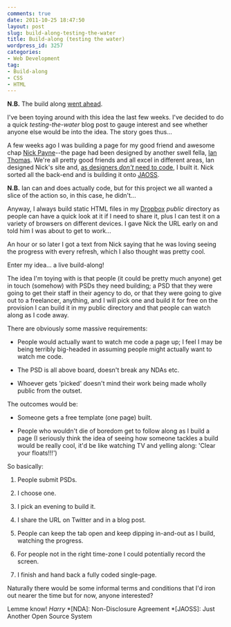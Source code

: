```yaml
---
comments: true
date: 2011-10-25 18:47:50
layout: post
slug: build-along-testing-the-water
title: Build-along (testing the water)
wordpress_id: 3257
categories:
- Web Development
tag:
- Build-along
- CSS
- HTML
---
```


**N.B.** The build along [went ahead](http://csswizardry.com/2011/11/build-along-1-reflection-and-reasoning/).



I've been toying around with this idea the last few weeks. I've decided to do a quick _testing-the-water_ blog post to gauge interest and see whether anyone else would be into the idea. The story goes thus...

A few weeks ago I was building a page for my good friend and awesome chap [Nick Payne](http://twitter.com/makeusabrew)--the page had been designed by another swell fella, [Ian Thomas](http://twitter.com/anatomic). We're all pretty good friends and all excel in different areas, Ian designed Nick's site and, [as designers _don't_ need to code](http://csswizardry.com/2011/09/do-designers-need-to-code/), I built it. Nick sorted all the back-end and is building it onto [JAOSS](http://jaoss.org).

**N.B.** Ian can and does actually code, but for this project we all wanted a slice of the action so, in this case, he didn't...

Anyway, I always build static HTML files in my [Dropbox](http://db.tt/9mQuY9k) _public_ directory as people can have a quick look at it if I need to share it, plus I can test it on a variety of browsers on different devices. I gave Nick the URL early on and told him I was about to get to work...

An hour or so later I got a text from Nick saying that he was loving seeing the progress with every refresh, which I also thought was pretty cool.

Enter my idea... a live build-along!

The idea I'm toying with is that people (it could be pretty much anyone) get in touch (somehow) with PSDs they need building; a PSD that they were going to get their staff in their agency to do, or that they were going to give out to a freelancer, anything, and I will pick one and build it for free on the provision I can build it in my public directory and that people can watch along as I code away.

There are obviously some massive requirements:





  * People would actually want to watch me code a page up; I feel I may be being terribly big-headed in assuming people might actually want to watch me code.


  * The PSD is all above board, doesn't break any NDAs etc.


  * Whoever gets 'picked' doesn't mind their work being made wholly public from the outset.



The outcomes would be:



  * Someone gets a free template (one page) built.


  * People who wouldn't die of boredom get to follow along as I build a page (I seriously think the idea of seeing how someone tackles a build would be really cool, it'd be like watching TV and yelling along: 'Clear your floats!!!')



So basically:



  1. People submit PSDs.


  2. I choose one.


  3. I pick an evening to build it.


  4. I share the URL on Twitter and in a blog post.


  5. People can keep the tab open and keep dipping in-and-out as I build, watching the progress.


  6. For people not in the right time-zone I could potentially record the screen.


  7. I finish and hand back a fully coded single-page.



Naturally there would be some informal terms and conditions that I'd iron out nearer the time but for now, anyone interested?

Lemme know!
_Harry_
  *[NDA]: Non-Disclosure Agreement
  *[JAOSS]: Just Another Open Source System
